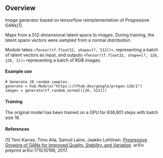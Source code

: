 ## Overview

Image generator based on tensorflow reimplementation of Progressive GANs[1].

Maps from a 512-dimensional latent space to images. During training, the latent
space vectors were sampled from a normal distribution.

Module takes `<Tensor(tf.float32, shape=[?, 512])>`, representing a batch of 
latent vectors as input, and outputs 
`<Tensor(tf.float32, shape=[?, 128, 128, 3])>` representing a batch of RGB 
images.

#### Example use
```
# Generate 20 random samples.
generate = hub.Module("https://tfhub.dev/google/progan-128/1")
images = generate(tf.random_normal([20, 512]))
```

#### Training
The original model has been trained on a GPU for 636,801 steps with batch size 
16.

#### References
[1] Tero Karras, Timo Aila, Samuli Laine, Jaakko Lehtinen.
[Progressive Growing of GANs for Improved Quality, Stability, and Variation](https://arxiv.org/abs/1710.10196). 
arXiv preprint arXiv:1710.10196, 2017.